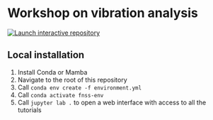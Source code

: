 # Workshop on vibration analysis

[![Launch interactive repository](https://mybinder.org/badge_logo.svg)](https://mybinder.org/v2/gh/jorgensd/FNSS/HEAD)

## Local installation
1. Install Conda or Mamba
2. Navigate to the root of this repository
3. Call `conda env create -f environment.yml`
4. Call `conda activate fnss-env`
5. Call `jupyter lab .` to open a web interface with access to all the tutorials
